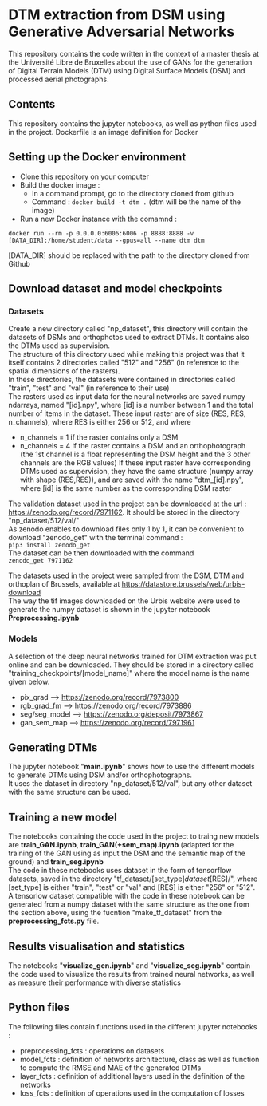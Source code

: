 # DTM extraction from DSM using Generative Adversarial Networks
This repository contains the code written in the context of a master thesis at the Université Libre de Bruxelles about the use of GANs for the generation of Digital Terrain Models (DTM) using Digital Surface Models (DSM) and processed aerial photographs.
## Contents
This repository contains the jupyter notebooks, as well as python files used in the project. 
Dockerfile is an image definition for Docker

## Setting up the Docker environment
- Clone this repository on your computer
- Build the docker image : 
  - In a command prompt, go to the directory cloned from github
  - Command : ```docker build -t dtm .```
    (dtm will be the name of the image)
- Run a new Docker instance with the comamnd : 
```
docker run --rm -p 0.0.0.0:6006:6006 -p 8888:8888 -v [DATA_DIR]:/home/student/data --gpus=all --name dtm dtm 
```
[DATA_DIR] should be replaced with the path to the directory cloned from Github


## Download dataset and model checkpoints
### Datasets
Create a new directory called "np_dataset", this directory will contain the datasets of DSMs and orthophotos used to extract DTMs. It contains also the DTMs used as supervision.<br>
The structure of this directory used while making this project was that it itself contains 2 directories called "512" and "256" (in reference to the spatial dimensions of the rasters).<br>
In these directories, the datasets were contained in directories called "train", "test" and "val" (in reference to their use)<br>
The rasters used as input data for the neural networks are saved numpy ndarrays, named "[id].npy", where [id] is a number between 1 and the total number of items in the dataset. These input raster are of size (RES, RES, n_channels), where RES is either 256 or 512, and where 
- n_channels = 1 if the raster contains only a DSM
- n_channels = 4 if the raster contains a DSM and an orthophotograph (the 1st channel is a float representing the DSM height and the 3 other channels are the RGB values)
If these input raster have corresponding DTMs used as supervision, they have the same structure (numpy array with shape (RES,RES)), and are saved with the name "dtm_[id].npy", where [id] is the same number as the corresponding DSM raster

The validation dataset used in the project can be downloaded at the url : https://zenodo.org/record/7971162. It should be stored in the directory "np_dataset/512/val/"<br>
As zenodo enables to download files only 1 by 1, it can be convenient to download "zenodo_get" with the terminal command :<br> 
```pip3 install zenodo_get``` <br>
The dataset can be then downloaded with the command <br>
```zenodo_get 7971162```

The datasets used in the project were sampled from the DSM, DTM and orthoplan of Brussels, available at https://datastore.brussels/web/urbis-download<br>
The way the tif images downloaded on the Urbis website were used to generate the numpy dataset is shown in the jupyter notebook **Preprocessing.ipynb**

### Models
A selection of the deep neural networks trained for DTM extraction was put online and can be downloaded. They should be stored in a directory called "training_checkpoints/[model_name]" where the model name is the name given below. 
- pix_grad --> https://zenodo.org/record/7973800
- rgb_grad_fm --> https://zenodo.org/record/7973886
- seg/seg_model --> https://zenodo.org/deposit/7973867 
- gan_sem_map --> https://zenodo.org/record/7971961

## Generating DTMs
The jupyter notebook "**main.ipynb**" shows how to use the different models to generate DTMs using DSM and/or orthophotographs.<br>
It uses the dataset in directory "np_dataset/512/val", but any other dataset with the same structure can be used.

## Training a new model
The notebooks containing the code used in the project to traing new models are **train_GAN.ipynb**, **train_GAN(+sem_map).ipynb** (adapted for the training of the GAN using as input the DSM and the semantic map of the ground) and **train_seg.ipynb**<br>
The code in these notebooks uses dataset in the form of tensorflow datasets, saved in the directory "tf_dataset/[set_type]_dataset_[RES]/", where [set_type] is either "train", "test" or "val" and [RES] is either "256" or "512". <br>
A tensorlow dataset compatible with the code in these notebook can be generated from a numpy dataset with the same structure as the one from the section above, using the fucntion "make_tf_dataset" from the **preprocessing_fcts.py** file.

## Results visualisation and statistics
The notebooks "**visualize_gen.ipynb**" and "**visualize_seg.ipynb**" contain the code used to visualize the results from trained neural networks, as well as measure their performance with diverse statistics

## Python files
The following files contain functions used in the different jupyter notebooks : 
- preprocessing_fcts : operations on datasets
- model_fcts : definition of networks architecture, class as well as function to compute the RMSE and MAE of the generated DTMs
- layer_fcts : definition of additional layers used in the definition of the networks
- loss_fcts : definition of operations used in the computation of losses
